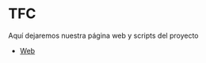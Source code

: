 # TFC
Aquí dejaremos nuestra página web y scripts del proyecto
 
 - [Web](https://mos-security.github.io/TFC/WEB)
